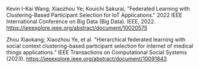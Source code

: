 Kevin I-Kai Wang; Xiaozhou Ye; Kouichi Sakurai, "Federated Learning with Clustering-Based Participant Selection for IoT Applications." 2022 IEEE International Conference on Big Data (Big Data). IEEE, 2022.
https://ieeexplore.ieee.org/abstract/document/10020575

Zhou Xiaokang; Xiaozhou Ye, et al. "Hierarchical federated learning with social context clustering-based participant selection for internet of medical things applications." IEEE Transactions on Computational Social Systems (2023).
https://ieeexplore.ieee.org/abstract/document/10091843
